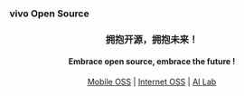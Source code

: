 <!--
<pre align="center" >
      _           
__ __(_)__ __ ___ 
\ V /| |\ V // _ \
 \_/ |_| \_/ \___/
               
</pre>
-->

<p align="center">
    <h3>vivo Open Source</h3>
    <h3 align="center">拥抱开源，拥抱未来！</h3>
</p>  
<p align="center">   
    <h4 align="center">Embrace open source, embrace the future !</h4>
</p>
<p align="center">
    <a href="https://opensource.vivo.com/" target="_blank">Mobile OSS</a>  |  <a href="https://github.com/vivo">Internet OSS</a> | <a href="https://github.com/vivo-ai-lab">AI Lab</a>
</p>
